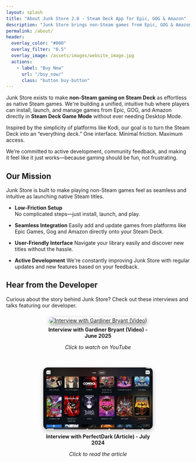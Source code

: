 ```yaml
---
layout: splash
title: "About Junk Store 2.0 - Steam Deck App for Epic, GOG & Amazon"
description: "Junk Store brings non-Steam games from Epic, GOG & Amazon to Steam Deck Game Mode. Available as standalone app or Decky plugin."
permalink: /about/
header:
  overlay_color: "#000"
  overlay_filter: "0.5"
  overlay_image: /assets/images/website_image.jpg
  actions:
    - label: "Buy Now"
      url: "/buy_now/"
      class: "button buy-button"
---
```

<div class="spacer mt-4"></div>


Junk Store exists to make <strong>non-Steam gaming on Steam Deck</strong> as effortless as native Steam games. We're building a unified, intuitive hub where players can install, launch, and manage games from Epic, GOG, and Amazon directly in <strong>Steam Deck Game Mode</strong> without ever needing Desktop Mode.

Inspired by the simplicity of platforms like Kodi, our goal is to turn the Steam Deck into an “everything deck.” One interface. Minimal friction. Maximum access.

We’re committed to active development, community feedback, and making it feel like it just works—because gaming should be fun, not frustrating.


<h2>Our Mission</h2>

Junk Store is built to make playing non-Steam games feel as seamless and intuitive as launching native Steam titles.

- <strong>Low-Friction Setup</strong>  
  No complicated steps—just install, launch, and play.

- <strong>Seamless Integration</strong> 
  Easily add and update games from platforms like Epic Games, Gog and Amazon directly onto your Steam Deck.

- <strong>User-Friendly Interface</strong>
  Navigate your library easily and discover new titles without the hassle.

- <strong>Active Development</strong>
  We're constantly improving Junk Store with regular updates and new features based on your feedback.


<h2>Hear from the Developer</h2>

<p>Curious about the story behind Junk Store? Check out these interviews and talks featuring our developer.</p>

<div style="display: flex; flex-wrap: wrap; gap: 2rem; justify-content: center; margin-top: 1.5rem;">

  <!-- Video Interview -->
  <div style="max-width: 300px; text-align: center;">
    <a href="https://youtu.be/iRVFqHGkqio?si=H3RnIVYtWN6vxsaC" target="_blank" rel="noopener noreferrer">
      <img src="https://img.youtube.com/vi/iRVFqHGkqio/hqdefault.jpg" alt="Interview with Gardiner Bryant (Video)" style="width: 100%; height: 169px; object-fit: cover; border-radius: 12px; box-shadow: 0 4px 12px rgba(0,0,0,0.3);">
    </a>
    <p style="margin-top: 0.5rem; font-weight: bold;">Interview with Gardiner Bryant (Video) - June 2025</p>
    <p style="font-style: italic; font-size: 0.9rem;">Click to watch on YouTube</p>
  </div>

  <!-- Article Interview -->
  <div style="max-width: 300px; text-align: center;">
    <a href="https://gardinerbryant.com/an-interview-with-the-dev-behind-junk-store/" target="_blank" rel="noopener noreferrer">
      <img src="/assets/images/JSInstall/Doom 64.jpeg" alt="Interview with Gardiner Bryant (Article)" style="width: 100%; height: 169px; object-fit: cover; border-radius: 12px; box-shadow: 0 4px 12px rgba(0,0,0,0.3);">
    </a>
    <p style="margin-top: 0.5rem; font-weight: bold;">Interview with PerfectDark (Article) - July 2024</p>
    <p style="font-style: italic; font-size: 0.9rem;">Click to read the article</p>
  </div>

</div>
